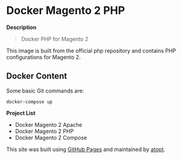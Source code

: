 # Docker Magento 2 PHP

**Description**
> Docker PHP for Magento 2

This image is built from the official php repository and contains PHP configurations for Magento 2.

## Docker Content

Some basic Git commands are:

```
docker-compose up
```
**Project List**
- Docker Magento 2 Apache
- Docker Magento 2 PHP
- Docker Magento 2 Compose

This site was built using [GitHub Pages](https://pages.github.com/) and maintained by [atopt](http://www.atopt.com/).
